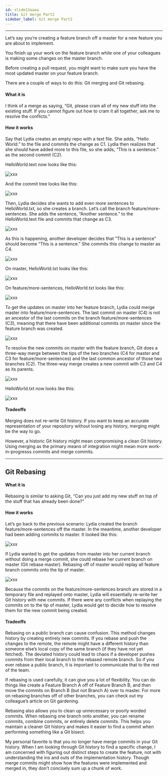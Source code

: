 ```yaml
---
id: slide13aaaa
title: Git merge Part2
sidebar_label: Git merge Part2
---
```



----------

Let’s say you’re creating a feature branch off a master for a new feature you are about to implement.

You finish up your work on the feature branch while one of your colleagues is making some changes on the master branch.

Before creating a pull request, you might want to make sure you have the most updated master on your feature branch.

There are a couple of ways to do this: Git merging and Git rebasing.


#### What it is
I think of a merge as saying, “Git, please cram all of my new stuff into the existing stuff. If you cannot figure out how to cram it all together, ask me to resolve the conflicts.”

#### How it works
Say that Lydia creates an empty repo with a text file. She adds, “Hello World.” to the file and commits the change as C1. Lydia then realizes that she should have added more to this file, so she adds, “This is a sentence.” as the second commit (C2).

HelloWorld.text now looks like this:


![xxx](https://raw.githubusercontent.com/ChickenKyiv/awesome-git-article/master/img/carbon/c-carbon7.png)


And the commit tree looks like this:


![xxx](https://raw.githubusercontent.com/ChickenKyiv/awesome-git-article/master/img/carbon/c-carbon7.png)


Then, Lydia decides she wants to add even more sentences to HelloWorld.txt, so she creates a branch. Let’s call the branch feature/more-sentences. She adds the sentence, “Another sentence.” to the HelloWorld.text file and commits that change as C3.


![xxx](https://raw.githubusercontent.com/ChickenKyiv/awesome-git-article/master/img/carbon/c-carbon7.png)


As this is happening, another developer decides that “This is a sentence” should become “This is a sentence.”  She commits this change to master as C4.


![xxx](https://raw.githubusercontent.com/ChickenKyiv/awesome-git-article/master/img/carbon/c-carbon7.png)


On master, HelloWorld.txt looks like this:


![xxx](https://raw.githubusercontent.com/ChickenKyiv/awesome-git-article/master/img/carbon/c-carbon7.png)


On feature/more-sentences, HelloWorld.txt looks like this:


![xxx](https://raw.githubusercontent.com/ChickenKyiv/awesome-git-article/master/img/carbon/c-carbon7.png)


To get the updates on master into her feature branch, Lydia could merge master into feature/more-sentences. The last commit on master (C4) is not an ancestor of the last commits on the branch feature/more-sentences (C3), meaning that there have been additional commits on master since the feature branch was created.


![xxx](https://raw.githubusercontent.com/ChickenKyiv/awesome-git-article/master/img/carbon/c-carbon7.png)


To resolve the new commits on master with the feature branch, Git does a three-way merge between the tips of the two branches (C4 for master and C3 for feature/more-sentences) and the last common ancestor of those two branches (C2). The three-way merge creates a new commit with C3 and C4 as its parents.


![xxx](https://raw.githubusercontent.com/ChickenKyiv/awesome-git-article/master/img/carbon/c-carbon7.png)


HelloWorld.txt now looks like this:

![xxx](https://raw.githubusercontent.com/ChickenKyiv/awesome-git-article/master/img/carbon/c-carbon7.png)


#### Tradeoffs

Merging does not re-write Git history. If you want to keep an accurate representation of your repository without losing any history, merging might be the way to go.

However, a historic Git history might mean compromising a clean Git history.  Using merging as the primary means of integration might mean more work-in-progresss commits and merge commits.

---

## Git Rebasing

#### What it is
Rebasing is similar to asking Git, “Can you just add my new stuff on top of the stuff that has already been done?”

#### How it works
Let’s go back to the previous scenario: Lydia created the branch feature/more-sentences off the master. In the meantime, another developer had been adding commits to master. It looked like this:


![xxx](https://raw.githubusercontent.com/ChickenKyiv/awesome-git-article/master/img/carbon/c-carbon7.png)


If Lydia wanted to get the updates from master into her current branch without doing a merge commit, she could rebase her current branch on master (Git rebase master).  Rebasing off of master would replay all feature branch commits onto the tip of master.


![xxx](https://raw.githubusercontent.com/ChickenKyiv/awesome-git-article/master/img/carbon/c-carbon7.png)


Because the commits on the feature/more-sentences branch are stored in a temporary file and replayed onto master, Lydia will essentially re-write her Git history with new commits. If there were any conflicts when replaying the commits on to the tip of master, Lydia would get to decide how to resolve them for the new commit being created.

#### Tradeoffs

Rebasing on a public branch can cause confusion. This method changes history by creating entirely new commits. If you rebase and push the changes to the remote, the remote might have a different history than someone else’s local copy of the same branch (if they have not yet fetched). The deviated history could lead to chaos if a developer pushes commits from their local branch to the rebased remote branch. So if you ever rebase a public branch, it is important to communicate that to the rest of the team.

If rebasing is used carefully, it can give you a lot of flexibility. You can do things like create a Feature Branch A off of Feature Branch B, and then move the commits on Branch B (but not Branch A) over to master. For more on rebasing branches off of other branches, you can check out my colleague’s article on Git gardening.

Rebasing also allows you to clean up unnecessary or poorly worded commits. When rebasing one branch onto another, you can rename commits, combine commits, or entirely delete commits. This helps you maintain a cleaner Git history and makes it easier to find a commit when performing something like a Git bisect.

My personal favorite is that you no longer have merge commits in your Git history. When I am looking through Git history to find a specific change, I am concerned with figuring out distinct steps to create the feature, not with understanding the ins and outs of the implementation history. Though merge commits might show how the features were implemented and merged in, they don’t concisely sum up a chunk of work.
